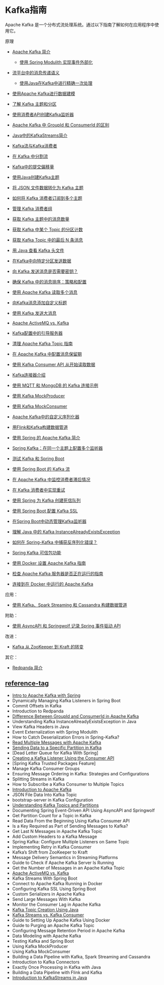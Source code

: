 # Kafka指南

Apache Kafka 是一个分布式流处理系统。通过以下指南了解如何在应用程序中使用它。

原理

- [Apache Kafka 简介](../apache-kafka-2/apache-kafka_zh.md)
  - [使用 Spring Modulith 实现事件外部化](../spring-boot-modules/spring-boot-libraries-3/spring-modulith-event-externalization_zh.md)
- [流平台中的消息传递语义](kafka-message-delivery-semantics_zh.md)
  - [使用Java在Kafka中进行精确一次处理](kafka-exactly-once_zh.md)
- [使用Apache Kafka进行数据建模](../algorithms-modules/apache-kafka-data-modeling_zh.md)
- [了解 Kafka 主题和分区](../spring-kafka-2/kafka-topics-partitions_zh.md)

- [使用消费者API创建Kafka监听器](../apache-kafka-2/kafka-create-listener-consumer-api_zh.md)
- [Apache Kafka 中 GroupId 和 ConsumerId 的区别](../spring-kafka-3/apache-kafka-groupid-vs-consumerid_zh.md)
- [Java中的KafkaStreams简介](java-kafka-streams_zh.md)
- [Kafka流与Kafka消费者](java-kafka-streams-vs-kafka-consumer_zh.md)
- [在 Kafka 中分割流](../spring-kafka-2/kafka-splitting-streams_zh.md)

- [Kafka中的提交偏移量](../apache-kafka-3/kafka-commit-offsets_zh.md)

- [使用Java创建Kafka主题](kafka-topic-creation_zh.md)
- [将 JSON 文件数据转化为 Kafka 主题](java-json-file-data-kafka-topic_zh.md)
- [如何将 Kafka 消费者订阅到多个主题](../spring-kafka-2/spring-kafka-multiple-listeners-same-topic_zh.md)
- [管理 Kafka 消费者组](../spring-kafka-2/kafka-manage-consumer-groups_zh.md)
- [获取 Kafka 主题中的消息数量](../spring-kafka/java-kafka-count-topic-messages_zh.md)
- [获取 Kafka 中某个 Topic 的分区计数](../apache-kafka-2/java-kafka-partition-count-topic_zh.md)
- [获取 Kafka Topic 中的最后 N 条消息](../apache-kafka-2/java-apache-kafka-get-last-n-messages_zh.md)
- [用 Java 查看 Kafka 头文件](../spring-kafka-3/java-kafka-view-headers_zh.md)
- [在Kafka中向特定分区发送数据](../spring-kafka/kafka-send-data-partition_zh.md)
- [向 Kafka 发送消息是否需要密钥？](../apache-kafka-2/java-kafka-message-key_zh.md)
- [确保 Kafka 中的消息排序：策略和配置](../apache-kafka-2/kafka-message-ordering_zh.md)
- [使用 Apache Kafka 读取多个消息](../apache-kafka-2/kafka-read-multiple-messages_zh.md)
- [向Kafka消息添加自定义标题](../apache-kafka-2/java-kafka-custom-headers_zh.md)
- [使用 Kafka 发送大消息](../spring-kafka/java-kafka-send-large-message_zh.md)

- [Apache ActiveMQ vs. Kafka](apache-activemq-vs-kafka_zh.md)
- [Kafka配置中的引导服务器](../apache-kafka-2/java-kafka-bootstrap-server_zh.md)
- [清理 Apache Kafka Topic 指南](kafka-purge-topic_zh.md)
- [在 Apache Kafka 中配置消息保留期](kafka-message-retention_zh.md)
- [使用 Kafka Consumer API 从开始读取数据](../apache-kafka-2/java-kafka-consumer-api-read_zh.md)
- [Kafka连接器介绍](kafka-connectors-guide_zh.md)
- [使用 MQTT 和 MongoDB 的 Kafka 连接示例](kafka-connect-mqtt-mongodb_zh.md)
- [使用 Kafka MockProducer](kafka-mockproducer_zh.md)
- [使用 Kafka MockConsumer](kafka-mockconsumer_zh.md)

- [Apache Kafka中的自定义序列化器](kafka-custom-serializer_zh.md)
- [用Flink和Kafka构建数据管道](kafka-flink-data-pipeline_zh.md)

- [使用 Spring 的 Apache Kafka 简介](../spring-kafka/spring-kafka_zh.md)
- [Spring Kafka：在同一个主题上配置多个监听器](../spring-kafka-2/spring-kafka-multiple-listeners-same-topic_zh.md)
- [测试 Kafka 和 Spring Boot](../spring-kafka/spring-boot-kafka-testing_zh.md)
- [使用 Spring Boot 的 Kafka 流](../spring-kafka/spring-boot-kafka-streams_zh.md)
- [在 Apache Kafka 中监控消费者滞后情况](../spring-kafka/java-kafka-consumer-lag_zh.md)
- [在 Kafka 消费者中实现重试](../spring-kafka/spring-retry-kafka-consumer_zh.md)
- [使用 Spring 为 Kafka 创建死信队列](../spring-kafka-2/kafka-spring-dead-letter-queue_zh.md)
- [使用 Spring Boot 配置 Kafka SSL](../spring-kafka-2/spring-boot-kafka-ssl_zh.md)
- [在Spring Boot中动态管理Kafka监听器](../spring-kafka-3/kafka-spring-boot-dynamically-manage-listeners_zh.md)
- [理解 Java 中的 Kafka InstanceAlreadyExistsException](../spring-kafka-3/kafka-instancealreadyexistsexception_zh.md)
- [如何在 Spring-Kafka 中捕获反序列化错误？](../spring-kafka-3/spring-kafka-deserialization-errors_zh.md)

- [Spring Kafka 可信包功能](../spring-kafka-3/spring-kafka-trusted-packages-feature_zh.md)

- [使用 Docker 设置 Apache Kafka 指南](kafka-docker-setup_zh.md)
- [检查 Apache Kafka 服务器是否正在运行的指南](../apache-kafka-2/apache-kafka-check-server-is-running_zh.md)
- [连接到在 Docker 中运行的 Apache Kafka](kafka-docker-connection_zh.md)

应用：

- [使用 Kafka、Spark Streaming 和 Cassandra 构建数据管道](../apache-spark/kafka-spark-data-pipeline_zh.md)

附助：

- [使用 AsyncAPI 和 Springwolf 记录 Spring 事件驱动 API](../spring-boot-modules/spring-boot-documentation/java-spring-doc-asyncapi-springwolf_zh.md)

改进：

- [Kafka 从 ZooKeeper 到 Kraft 的转变](kafka-shift-from-zookeeper-to-kraft_zh.md)

其它：

- [Redpanda 简介](../messaging-modules/java-redpanda/redpanda_zh.md)

## [reference-tag](https://www.baeldung.com/tag/kafka)

- [Intro to Apache Kafka with Spring](https://www.baeldung.com/spring-kafka)
- Dynamically Managing Kafka Listeners in Spring Boot
- Commit Offsets in Kafka
- Introduction to Redpanda
- [Difference Between GroupId and ConsumerId in Apache Kafka](https://www.baeldung.com/apache-kafka-groupid-vs-consumerid)
- Understanding Kafka InstanceAlreadyExistsException in Java
- View Kafka Headers in Java
- Event Externalization with Spring Modulith
- How to Catch Deserialization Errors in Spring-Kafka?
- [Read Multiple Messages with Apache Kafka](https://www.baeldung.com/kafka-read-multiple-messages)
- [Sending Data to a Specific Partition in Kafka](https://www.baeldung.com/kafka-send-data-partition)
- [Dead Letter Queue for Kafka With Spring]
- [Creating a Kafka Listener Using the Consumer API](https://www.baeldung.com/kafka-create-listener-consumer-api)
- [Spring Kafka Trusted Packages Feature]
- Manage Kafka Consumer Groups
- Ensuring Message Ordering in Kafka: Strategies and Configurations
- Splitting Streams in Kafka
- How to Subscribe a Kafka Consumer to Multiple Topics
- [Introduction to Apache Kafka](https://www.baeldung.com/apache-kafka)
- JSON File Data Into Kafka Topic
- bootstrap-server in Kafka Configuration
- [Understanding Kafka Topics and Partitions](https://www.baeldung.com/kafka-topics-partitions)
- Documenting Spring Event-Driven API Using AsyncAPI and Springwolf
- Get Partition Count for a Topic in Kafka
- Read Data From the Beginning Using Kafka Consumer API
- Is a Key Required as Part of Sending Messages to Kafka?
- Get Last N Messages in Apache Kafka Topic
- Add Custom Headers to a Kafka Message
- Spring Kafka: Configure Multiple Listeners on Same Topic
- Implementing Retry in Kafka Consumer
- Kafka’s Shift from ZooKeeper to Kraft
- Message Delivery Semantics in Streaming Platforms
- Guide to Check if Apache Kafka Server Is Running
- Get the Number of Messages in an Apache Kafka Topic
- [Apache ActiveMQ vs. Kafka](https://www.baeldung.com/apache-activemq-vs-kafka)
- Kafka Streams With Spring Boot
- Connect to Apache Kafka Running in Docker
- Configuring Kafka SSL Using Spring Boot
- Custom Serializers in Apache Kafka
- Send Large Messages With Kafka
- Monitor the Consumer Lag in Apache Kafka
- [Kafka Topic Creation Using Java](https://www.baeldung.com/kafka-topic-creation)
- [Kafka Streams vs. Kafka Consumer](https://www.baeldung.com/java-kafka-streams-vs-kafka-consumer)
- Guide to Setting Up Apache Kafka Using Docker
- Guide to Purging an Apache Kafka Topic
- Configuring Message Retention Period in Apache Kafka
- Data Modeling with Apache Kafka
- Testing Kafka and Spring Boot
- Using Kafka MockProducer
- Using Kafka MockConsumer
- Building a Data Pipeline with Kafka, Spark Streaming and Cassandra
- Introduction to Kafka Connectors
- Exactly Once Processing in Kafka with Java
- Building a Data Pipeline with Flink and Kafka
- [Introduction to KafkaStreams in Java](https://www.baeldung.com/java-kafka-streams)
